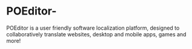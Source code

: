 # POEditor-
POEditor is a user friendly software localization platform, designed to collaboratively translate websites, desktop and mobile apps, games and more!
